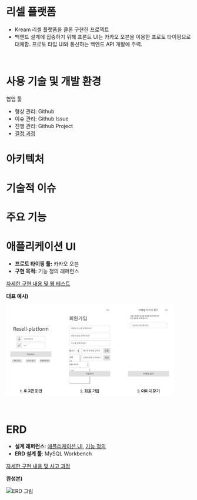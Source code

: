 # **리셀 플랫폼**
- Kream 리셀 플랫폼을 클론 구현한 프로젝트
- 백엔드 설계에 집중하기 위해 프론트 UI는 카카오 오븐을 이용한 프로토 타이핑으로 대체함. 프로토 타입 UI와 통신하는 백엔드 API 개발에 주력.

<br>

# **사용 기술 및 개발 환경**
협업 툴
- 형상 관리: Github
- 이슈 관리: Github Issue
- 진행 관리: Github Project
- [결정 과정](https://github.com/f-lab-edu/resell-platform/wiki/협업-툴-및-규칙-결정-과정)


# **아키텍처**

# **기술적 이슈**

# **주요 기능**

# **애플리케이션 UI**
- **프로토 타이핑 툴:** 카카오 오븐
- **구현 목적:** 기능 정의 래퍼런스

[자세한 구현 내용 및 웹 테스트](https://github.com/f-lab-edu/resell-platform/wiki/Application-UI)

**대표 예시)**

![애플리케이션 UI 예시](https://github.com/f-lab-edu/resell-platform/blob/prototype-functionDefine-ERD_Design-README&WIKI-update/wiki_images/prototype/prototype123.jpg?raw=true)

<br>

# **ERD**
- **설계 래퍼런스**: [애플리케이션 UI](https://github.com/f-lab-edu/resell-platform/wiki/Application-UI), [기능 정의](https://github.com/f-lab-edu/resell-platform/wiki/API-(%EC%B4%88%EC%95%88))
- **ERD 설계 툴**: MySQL Workbench

  
[자세한 구현 내용 및 사고 과정](https://github.com/f-lab-edu/resell-platform/wiki/ERD)

**완성본)**

![ERD 그림](https://github.com/f-lab-edu/resell-platform/blob/prototype-functionDefine-ERD_Design-README&WIKI-update/wiki_images/erd/resell_platform_erd.jpg?raw=true)
